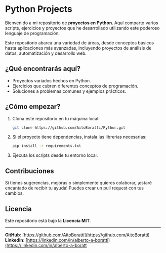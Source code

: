 # Python Projects

Bienvenido a mi repositorio de **proyectos en Python**. Aquí comparto varios scripts, ejercicios y proyectos que he desarrollado utilizando este poderoso lenguaje de programación.

Este repositorio abarca una variedad de áreas, desde conceptos básicos hasta aplicaciones más avanzadas, incluyendo proyectos de análisis de datos, automatización y desarrollo web.

## ¿Qué encontrarás aquí?

- Proyectos variados hechos en Python.
- Ejercicios que cubren diferentes conceptos de programación.
- Soluciones a problemas comunes y ejemplos prácticos.

## ¿Cómo empezar?

1. Clona este repositorio en tu máquina local:

    ```bash
    git clone https://github.com/AitoBoratti/Python.git
    ```

2. Si el proyecto tiene dependencias, instala las librerías necesarias:

    ```bash
    pip install -r requirements.txt
    ```

3. Ejecuta los scripts desde tu entorno local.

## Contribuciones

Si tienes sugerencias, mejoras o simplemente quieres colaborar, ¡estaré encantado de recibir tu ayuda! Puedes crear un pull request con tus cambios.

## Licencia

Este repositorio está bajo la **Licencia MIT**.

---

**GitHub**: [https://github.com/AitoBoratti](https://github.com/AitoBoratti)  
**LinkedIn**: [https://linkedin.com/in/alberto-a-boratti](https://linkedin.com/in/alberto-a-boratt
